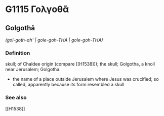 # G1115 Γολγοθᾶ

## Golgothâ

_(gol-goth-ah' | gole-goh-THA | gole-goh-THA)_

### Definition

skull; of Chaldee origin (compare [[H1538]]); the skull; Golgotha, a knoll near Jerusalem; Golgotha.

- the name of a place outside Jerusalem where Jesus was crucified; so called, apparently because its form resembled a skull

### See also

[[H1538]]

